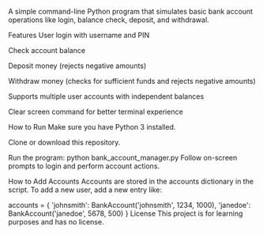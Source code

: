 A simple command-line Python program that simulates basic bank account operations like login, balance check, deposit, and withdrawal.

Features
User login with username and PIN

Check account balance

Deposit money (rejects negative amounts)

Withdraw money (checks for sufficient funds and rejects negative amounts)

Supports multiple user accounts with independent balances

Clear screen command for better terminal experience

How to Run
Make sure you have Python 3 installed.

Clone or download this repository.

Run the program:
python bank_account_manager.py
Follow on-screen prompts to login and perform account actions.

How to Add Accounts
Accounts are stored in the accounts dictionary in the script. To add a new user, add a new entry like:


accounts = {
    'johnsmith': BankAccount('johnsmith', 1234, 1000),
    'janedoe': BankAccount('janedoe', 5678, 500)
}
License
This project is for learning purposes and has no license.
